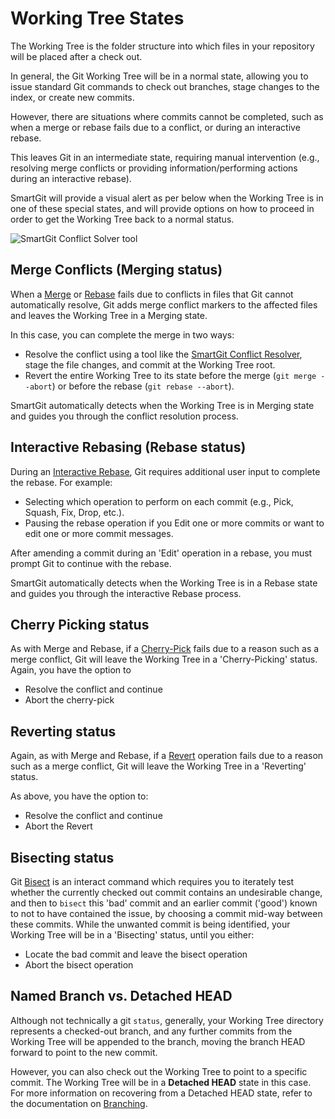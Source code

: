 # Working Tree States

The Working Tree is the folder structure into which files in your repository will be placed after a check out.

In general, the Git Working Tree will be in a normal state, allowing you to issue standard Git commands to check out branches, stage changes to the index, or create new commits.

However, there are situations where commits cannot be completed, such as when a merge or rebase fails due to a conflict, or during an interactive rebase.

This leaves Git in an intermediate state, requiring manual intervention (e.g., resolving merge conflicts or providing information/performing actions during an interactive rebase).

SmartGit will provide a visual alert as per below when the Working Tree is in one of these special states, and will provide options on how to proceed in order to get the Working Tree back to a normal status.

![SmartGit Conflict Solver tool](../images/Working-Tree-Status.png)

## Merge Conflicts (Merging status)

When a [Merge](Merging.md) or [Rebase](Rebasing.md) fails due to conflicts in files that Git cannot automatically resolve, Git adds merge conflict markers to the affected files and leaves the Working Tree in a Merging state.

In this case, you can complete the merge in two ways:

- Resolve the conflict using a tool like the [SmartGit Conflict Resolver](../GUI/Branch/Conflict-Solver.md), stage the file changes, and commit at the Working Tree root.
- Revert the entire Working Tree to its state before the merge (`git merge --abort`) or before the rebase (`git rebase --abort`).

SmartGit automatically detects when the Working Tree is in Merging state and guides you through the conflict resolution process.

## Interactive Rebasing (Rebase status)

During an [Interactive Rebase](Rebasing.md), Git requires additional user input to complete the rebase. For example:

- Selecting which operation to perform on each commit (e.g., Pick, Squash, Fix, Drop, etc.).
- Pausing the rebase operation if you Edit one or more commits or want to edit one or more commit messages.

After amending a commit during an 'Edit' operation in a rebase, you must prompt Git to continue with the rebase.

SmartGit automatically detects when the Working Tree is in a Rebase state and guides you through the interactive Rebase process.

## Cherry Picking status

As with Merge and Rebase, if a [Cherry-Pick](Cherry-Picking.md) fails due to a reason such as a merge conflict, Git will leave the Working Tree in a 'Cherry-Picking' status. Again, you have the option to

- Resolve the conflict and continue
- Abort the cherry-pick

## Reverting status

Again, as with Merge and Rebase, if a [Revert](Reverting.md) operation fails due to a reason such as a merge conflict, Git will leave the Working Tree in a 'Reverting' status.

As above, you have the option to:

- Resolve the conflict and continue
- Abort the Revert

## Bisecting status

Git [Bisect](../GUI/Bisect.md) is an interact command which requires you to iterately test whether the currently checked out commit contains an undesirable change, and then to `bisect`  this 'bad' commit and an earlier commit ('good') known to not to have contained the issue, by choosing a commit mid-way between these commits. While the unwanted commit is being identified, your Working Tree will be in a 'Bisecting' status, until you either:

- Locate the bad commit and leave the bisect operation
- Abort the bisect operation

## Named Branch vs. Detached HEAD

Although not technically a git `status`, generally, your Working Tree directory represents a checked-out branch, and any further commits from the Working Tree will be appended to the branch, moving the branch HEAD forward to point to the new commit.

However, you can also check out the Working Tree to point to a specific commit. The Working Tree will be in a **Detached HEAD** state in this case. For more information on recovering from a Detached HEAD state, refer to the documentation on [Branching](Branches.md#branches-are-just-pointers-to-commits). 
